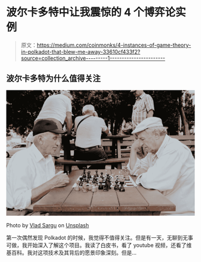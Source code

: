 # 波尔卡多特中让我震惊的 4 个博弈论实例

> 原文：<https://medium.com/coinmonks/4-instances-of-game-theory-in-polkadot-that-blew-me-away-33610cf433f2?source=collection_archive---------1----------------------->

## 波尔卡多特为什么值得关注

![](img/e84b24098b26cc28d045dfed6709e681.png)

Photo by [Vlad Sargu](https://unsplash.com/@vladsargu?utm_source=medium&utm_medium=referral) on [Unsplash](https://unsplash.com?utm_source=medium&utm_medium=referral)

第一次偶然发现 Polkadot 的时候，我觉得不值得关注。但是有一天，无聊到无事可做，我开始深入了解这个项目。我读了白皮书，看了 youtube 视频，还看了维基百科。我对这项技术及其背后的愿景印象深刻。但是…